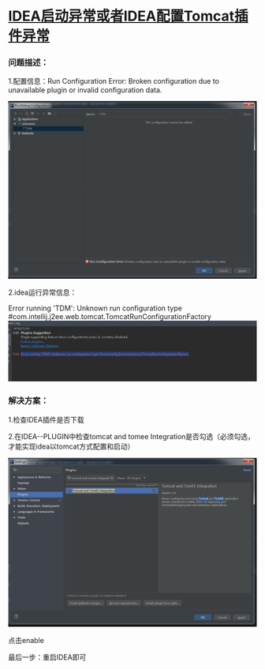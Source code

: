 # [IDEA启动异常或者IDEA配置Tomcat插件异常](https://www.cnblogs.com/blogslee/p/9967492.html)

### 问题描述：

1.配置信息：Run Configuration Error: Broken configuration due to unavailable plugin or invalid configuration data.

![img](IDEA/1128526-20181116093349704-382998954.png)

2.idea运行异常信息：

Error running 'TDM': Unknown run configuration type #com.intellij.j2ee.web.tomcat.TomcatRunConfigurationFactory![img](IDEA/1128526-20181116093430863-206537662.png)

### 解决方案：

1.检查IDEA插件是否下载

2.在IDEA--PLUGIN中检查tomcat and tomee Integration是否勾选（必须勾选，才能实现idea以tomcat方式配置和启动）

![img](IDEA/1128526-20181116093602918-152336446.png)

点击enable

 最后一步：重启IDEA即可